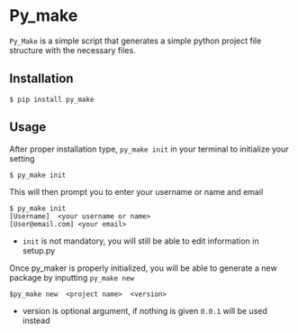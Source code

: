 # Py_make

`Py_Make` is a simple script that generates a simple python project file structure with the necessary files. 



## Installation

    $ pip install py_make

## Usage

After proper installation type, `py_make init` in your terminal to initialize your setting 

    $ py_make init

This will then prompt you to enter your username or name and email

    $ py_make init
    [Username]  <your username or name>
    [User@email.com] <your email>

- `init` is not mandatory, you will still be able to edit information in setup.py

Once py_maker is properly initialized, you will be able to generate a new package by inputting `py_make new`

    $py_make new  <project name>  <version>

- version is optional argument, if nothing is given `0.0.1` will be used instead

